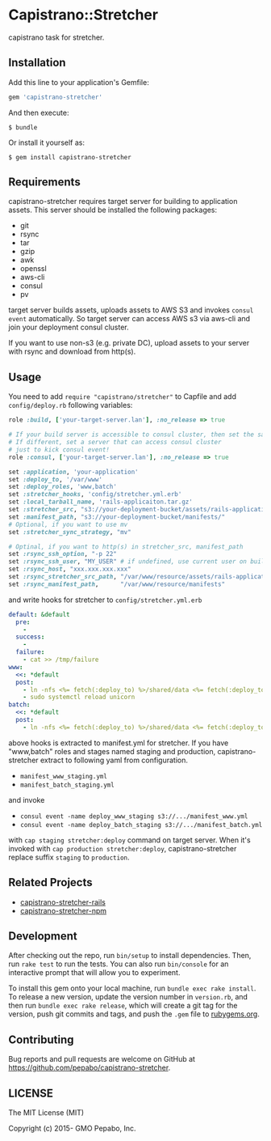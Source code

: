 # Capistrano::Stretcher

capistrano task for stretcher.

## Installation

Add this line to your application's Gemfile:

```ruby
gem 'capistrano-stretcher'
```

And then execute:

    $ bundle

Or install it yourself as:

    $ gem install capistrano-stretcher

## Requirements

capistrano-stretcher requires target server for building to application assets. This server should be installed the following packages:

 * git
 * rsync
 * tar
 * gzip
 * awk
 * openssl
 * aws-cli
 * consul
 * pv

target server builds assets, uploads assets to AWS S3 and invokes `consul event` automatically. So target server can access AWS s3 via aws-cli and join your deployment consul cluster.

If you want to use non-s3 (e.g. private DC), upload assets to your server with rsync and download from http(s).

## Usage

You need to add `require "capistrano/stretcher"` to Capfile and add `config/deploy.rb` following variables:

```ruby
role :build, ['your-target-server.lan'], :no_release => true

# If your build server is accessible to consul cluster, then set the same server
# If different, set a server that can access consul cluster
# just to kick consul event!
role :consul, ['your-target-server.lan'], :no_release => true

set :application, 'your-application'
set :deploy_to, '/var/www'
set :deploy_roles, 'www,batch'
set :stretcher_hooks, 'config/stretcher.yml.erb'
set :local_tarball_name, 'rails-applicaiton.tar.gz'
set :stretcher_src, "s3://your-deployment-bucket/assets/rails-application-#{env.now}.tgz"
set :manifest_path, "s3://your-deployment-bucket/manifests/"
# Optional, if you want to use mv
set :stretcher_sync_strategy, "mv"

# Optinal, if you want to http(s) in stretcher_src, manifest_path
set :rsync_ssh_option, "-p 22"
set :rsync_ssh_user, "MY_USER" # if undefined, use current user on build server
set :rsync_host, "xxx.xxx.xxx.xxx"
set :rsync_stretcher_src_path, "/var/www/resource/assets/rails-application-#{env.now}.tgz"
set :rsync_manifest_path,      "/var/www/resource/manifests"
```

and write hooks for stretcher to `config/stretcher.yml.erb`

```yaml
default: &default
  pre:
    -
  success:
    -
  failure:
    - cat >> /tmp/failure
www:
  <<: *default
  post:
    - ln -nfs <%= fetch(:deploy_to) %>/shared/data <%= fetch(:deploy_to) %>/current/data
    - sudo systemctl reload unicorn
batch:
  <<: *default
  post:
    - ln -nfs <%= fetch(:deploy_to) %>/shared/data <%= fetch(:deploy_to) %>/current/data
```

above hooks is extracted to manifest.yml for stretcher. If you have "www,batch" roles and stages named staging and production, capistrano-stretcher extract to following yaml from configuration.

 * `manifest_www_staging.yml`
 * `manifest_batch_staging.yml`

and invoke

 * `consul event -name deploy_www_staging s3://.../manifest_www.yml`
 * `consul event -name deploy_batch_staging s3://.../manifest_batch.yml`

with `cap staging stretcher:deploy` command on target server. When it's invoked with `cap production stretcher:deploy`, capistrano-stretcher replace suffix `staging` to `production`.

## Related Projects

 * [capistrano-stretcher-rails](https://github.com/pepabo/capistrano-stretcher-rails)
 * [capistrano-stretcher-npm](https://github.com/pepabo/capistrano-stretcher-npm)

## Development

After checking out the repo, run `bin/setup` to install dependencies. Then, run `rake test` to run the tests. You can also run `bin/console` for an interactive prompt that will allow you to experiment.

To install this gem onto your local machine, run `bundle exec rake install`. To release a new version, update the version number in `version.rb`, and then run `bundle exec rake release`, which will create a git tag for the version, push git commits and tags, and push the `.gem` file to [rubygems.org](https://rubygems.org).

## Contributing

Bug reports and pull requests are welcome on GitHub at https://github.com/pepabo/capistrano-stretcher.

## LICENSE

The MIT License (MIT)

Copyright (c) 2015- GMO Pepabo, Inc.
